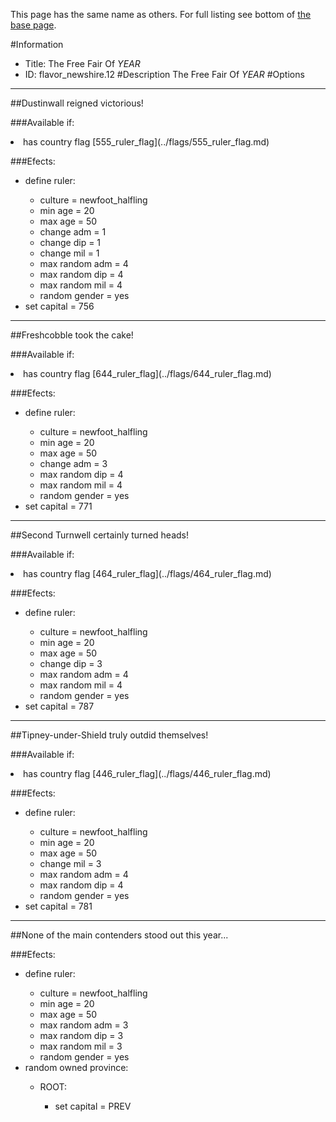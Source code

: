 This page has the same name as others. For full listing see bottom of [the base page](the_free_fair_of_year.md).

#Information
 - Title: The Free Fair Of $YEAR$
 - ID: flavor_newshire.12
#Description
The Free Fair Of $YEAR$
#Options

___
##Dustinwall reigned victorious!

###Available if:
<li>has country flag [555_ruler_flag](../flags/555_ruler_flag.md)</li>

###Efects:<ul><li>define ruler:</li><ul><li>culture = newfoot_halfling</li><li>min age = 20</li><li>max age = 50</li><li>change adm = 1</li><li>change dip = 1</li><li>change mil = 1</li><li>max random adm = 4</li><li>max random dip = 4</li><li>max random mil = 4</li><li>random gender = yes</li></ul><li>set capital = 756</li></ul>

___
##Freshcobble took the cake!

###Available if:
<li>has country flag [644_ruler_flag](../flags/644_ruler_flag.md)</li>

###Efects:<ul><li>define ruler:</li><ul><li>culture = newfoot_halfling</li><li>min age = 20</li><li>max age = 50</li><li>change adm = 3</li><li>max random dip = 4</li><li>max random mil = 4</li><li>random gender = yes</li></ul><li>set capital = 771</li></ul>

___
##Second Turnwell certainly turned heads!

###Available if:
<li>has country flag [464_ruler_flag](../flags/464_ruler_flag.md)</li>

###Efects:<ul><li>define ruler:</li><ul><li>culture = newfoot_halfling</li><li>min age = 20</li><li>max age = 50</li><li>change dip = 3</li><li>max random adm = 4</li><li>max random mil = 4</li><li>random gender = yes</li></ul><li>set capital = 787</li></ul>

___
##Tipney-under-Shield truly outdid themselves!

###Available if:
<li>has country flag [446_ruler_flag](../flags/446_ruler_flag.md)</li>

###Efects:<ul><li>define ruler:</li><ul><li>culture = newfoot_halfling</li><li>min age = 20</li><li>max age = 50</li><li>change mil = 3</li><li>max random adm = 4</li><li>max random dip = 4</li><li>random gender = yes</li></ul><li>set capital = 781</li></ul>

___
##None of the main contenders stood out this year...

###Efects:<ul><li>define ruler:</li><ul><li>culture = newfoot_halfling</li><li>min age = 20</li><li>max age = 50</li><li>max random adm = 3</li><li>max random dip = 3</li><li>max random mil = 3</li><li>random gender = yes</li></ul><li>random owned province:</li><ul><li>ROOT:</li><ul><li>set capital = PREV</li></ul></ul></ul>
